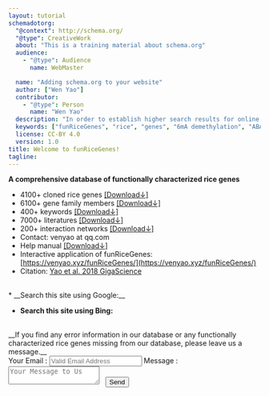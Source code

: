 ```yaml
---
layout: tutorial
schemadotorg:
  "@context": http://schema.org/
  "@type": CreativeWork
  about: "This is a training material about schema.org"
  audience:
    - "@type": Audience
      name: WebMaster

  name: "Adding schema.org to your website"
  author: ["Wen Yao"]
  contributor:
    - "@type": Person
      name: "Wen Yao"
  description: "In order to establish higher search results for online resources"
  keywords: ["funRiceGenes", "rice", "genes", "6mA demethylation", "ABA", "ABA biosynthesis", "ABA catabolism", "ABC transporter", "abiotic stress", "abscisic acid", "abscisic acid biosynthesis", "abscission-zone development", "acetylcholinesterase", "actin protein", "adaptability", "adenylate kinase", "adventitious root", "adventitious root formation", "Al tolerance", "albumin", "alkaline stress", "alkaline tolerance", "aluminium", "aluminium internalization", "aluminum", "aluminum tolerance", "AM colonization", "AM symbiosis", "amino acid transporter", "aminobutyric acid", "amylose content", "anaerobic condition", "angle of the lamina joint", "anoxia", "anther", "anther development", "anti-recombination activity", "antimicrobial activity", "antiviral immunity", "aquaporin water channel", "architecture", "arsenic accumulation", "arsenite", "As transport", "ATPase", "autophagy", "auxin", "auxin-mediated root development", "auxin biosynthesis", "auxin response", "auxin transport", "awn", "axillary meristem", "bacteria blight disease", "bacterial blight", "bacterial blight disease", "bacterial disease", "bidirectional helicase", "bioethanol", "bioethanol production", "biomass", "biomass production", "biosynthesis of phytoalexins", "biotic stress", "blast", "blast disease", "blast resistance", "blight", "blight disease", "boric acid", "boron", "boron-toxicity tolerance", "boron distribution", "boron transporter", "boron uptake", "BR", "BR catabolism", "BR homeostasis", "BR signaling", "branching", "brassinosteroid", "Brassinosteroid", "brassinosteroid phytohormone pathway", "Brassinosteroid Signaling", "breeding", "broad-spectrum disease resistance", "brown planthopper", "cadmium", "cadmium accumulation", "cadmium tolerance", "calcium", "callus", "callus browning", "carpel differentiation", "catalytic potency", "cell cycle", "cell death", "cell division", "cell elongation", "cell fate transition", "cell proliferation", "cell wall", "cell wall synthesis", "cellular activities", "cellular proliferation", "cellulose", "chalkiness", "CHASE domain", "chilling", "chilling stress", "chitin elicitor signaling pathway", "chitin signaling", "Chl biosynthesis", "chlorophyll", "chlorophyll biogenesis", "chlorophyll content", "chloroplast", "chloroplast biogenesis", "chloroplast development", "chloroplast developmental", "cold", "cold stress", "cold tolerance", "copper", "crossover", "crown", "crown root", "crown root development", "crown root elongation", "crown root initiation", "culm", "cuticle", "cuticle formation", "cuticular wax biosynthesis", "cuticular wax formation", "cutin", "CxC motif", "cytokinin", "cytokinin response", "cytokinin transport", "cytoplasm", "cytosol", "defence", "defence response", "defense", "defense reactions", "defense response", "dehydrogenase", "demethylation", "development", "developmental abnormality", "disease", "disease development", "disease resistance", "DNA damaging", "DNA repair", "domestication", "dormancy", "double ovules", "Down-regulated genes", "drooping shoot", "drought", "drought and oxidative stress", "drought resistance", "drought sensitivity", "drought stress", "drought stress response", "drought tolerance", "dwarf", "early leaf senescence", "elicitor-response", "embryo", "embryo development", "empty-glume identity", "endoplasmic reticulum stress response", "endosperm", "endosperm cellularization", "endosperm development", "ENDOSPERMLESS 1", "ent-CDP synthase", "epidermal cell morphogenesis", "epidermis", "ER quality control", "ER stress", "erect", "ethylene", "ethylene homeostasis", "ethylene production", "ethylene response", "exodermal cells", "fatty acid biosynthesis", "Fe", "Fe accumulation", "Fe efficiency", "female gametophyte development", "fertility", "flavone", "flavonoid", "flavonoid metabolism", "flooded environment", "flooding", "floral", "floral meristem", "floral meristem determinacy", "floral organ", "floral organ number", "floral organ number control", "florigen transport", "flower", "flower development", "flowering", "flowering time", "fragile shoot", "fungal blast", "ga", "GA", "GA biosynthesis", "GA biosynthetic", "GA deactivation", "GA deficiency", "GA inactivation", "gibberellin", "Gibberellin", "gibberellin biosynthesis", "GKSKSF domain", "globulin", "glucanase", "glucosyltransferase", "glutelin", "glycosylation", "glycosyltransferase", "grain", "grain-filling", "grain filling", "grain growth", "grain length", "grain number", "grain protein", "grain protein content", "grain quality", "grain setting", "grain shape", "grain size", "grain weight", "grain width", "grain yield", "grains per panicle", "gravitropic response", "growth", "growth rate", "heading date", "heat stress", "Heat Stress", "Heat Stress Response", "heat tolerance", "height", "helicase", "herbicide resistance", "heterosis", "HIGHER YIELD RICE", "histidine phosphotransfer proteins", "histone trimethylation", "Holliday junctions", "homeobox gene", "homeostasis", "homologous chromosome pairing", "homologous recombination", "hybrid sterility", "hybrid weakness", "iaa", "IAA", "IAA biosynthesis", "immune response", "immunity", "immunity signalling", "inflorescence", "inflorescence architecture", "inflorescence development", "innate immunity", "insect", "insect resistance", "intercalary meristem", "internode development", "internode elongation", "internode length", "iron", "iron homeostasis", "ja", "JA", "JA biosynthesis", "JA receptor", "JA signaling", "JA signalling", "JA signalling repressor", "jasmonate", "jasmonate response", "jasmonic", "jasmonic acid", "kinase", "Kinase", "lamina", "lamina joint", "large lamina joint angles", "lateral root", "lateral root length", "lateral root number", "leaf", "leaf angle", "leaf color", "leaf development", "leaf erectness", "leaf flattening", "leaf rolling", "leaf senescence", "leaf shape", "lemma", "lesion", "lesion mimic", "Leu-rich repeat receptor kinase", "lignin", "lignin biosynthesis", "lodging", "lodging resistance", "magnaporthe oryzae", "magnesium", "male reproductive development", "male sterility", "manganese", "map-based cloning", "mature anthers", "mature leaves", "megagametogenesis", "megagametophyte", "meiosis", "meiotic", "meiotic recombination", "melatonin", "melatonin biosynthesis", "meristem", "metal transport", "metallolthionein", "methyl jasmonate", "methyltransferase", "microspore", "mitochondria", "mitosis", "MYB transcriptional activator", "mycorrhizal symbiosis", "N-glycan formation", "N utilization", "nitrate", "nitrate transporter", "nitrogen", "NO3- transporter", "node", "non-differentiated calli", "nucleocytoplasmic shuttling protein", "nucleus", "nutritional quality", "oil bodies", "organ identity", "organ size", "osmotic stress", "osmotic tolerance", "ovule", "ovule identity", "oxidation step", "oxidative", "oxidative stress", "palea", "panicle", "panicle architecture", "panicle length", "panicle size", "pathogen", "pathogen resistance", "PCD", "pedicels", "peptidoglycan and chitin signaling", "peptidoglycan signaling", "pericarp", "phloem", "phosphatase", "phosphate", "phosphate acquisition", "phosphate homeostasis", "phosphate signaling", "phosphate starvation", "phosphate starvation response", "phosphate starvation signaling", "phosphate transport", "phosphorus", "photoassimilate translocation", "photoinhibition", "photosynthesis", "photosystem", "phytoalexin production", "phytohormone", "pi", "Pi", "Pi homeostasis", "Pi signaling", "Pi uptake", "plant architecture", "plant defense signaling", "plant development", "plant growth", "plant height", "plant stature", "plasma membrane", "plastid", "plumule", "pollen", "pollen coat formation", "pollen development", "pollen exine formation", "Pollen Fertility", "pollen hydration", "pollen wall", "pollen wall morphogenesis", "potassium", "potassium uptake", "primary root", "programmed cell death", "prolamin", "prostrate", "protein kinase", "protein phosphatase", "protoplasts", "PSS domain", "pyrophosphorylase", "quality", "R protein", "rachillae", "reactive oxygen species", "receptor kinase", "redox homeostasis", "reproductive", "reproductive development", "reproductive growth", "resistance", "resistant", "reticulum stress response", "rice stripe virus", "root", "root apical meristem", "root architecture", "root development", "root elongation", "root epidermal cells", "root growth", "root hair", "root initiation", "root length", "root meristem", "root meristem size", "root number", "root system architecture", "root thickness", "RSV", "sa", "SA", "salicylic acid", "salinity", "salinity stress", "salt", "salt sensitivity", "Salt Sensitivity", "salt stress", "salt tolerance", "secondary cell wall", "secondary metabolism", "seed", "seed development", "seed dormancy", "seed filling", "seed germination", "seed growth", "seed length", "seed phenotype", "seed shattering", "seed size", "seed weight", "seedling", "seedling death", "seedling growth", "seedling leaves", "seedlings", "senescence", "shattering", "sheath", "shoot", "shoot apical meristem", "shoot architecture", "shoot gravitropism", "shoot meristem", "signal transduction", "signaling pathway gene", "silicon", "silicon-dependent strengthening of rice cell wall", "silicon transporter", "small leaves", "spikelet", "spikelet development", "spikelet meristem", "spikelet number", "spikelets per panicle", "stamen", "stamen number", "starch", "starch biosynthesis", "steles", "stem", "stem strength", "stems", "sterile", "sterility", "stigma length", "stigma number", "stoma differentiation", "stomata", "stomatal", "stomatal density", "stomatal development", "stress", "stress response", "stress tolerance", "strigolactone", "strigolactone biosynthesis", "stroma", "style length", "submergence", "submergence tolerance", "sucrose", "sucrose supply", "sucrose synthase", "sucrose translocation", "sucrose transporter", "sugar", "sulphotransferase", "super apical dormant", "symbiosis", "syncytial endosperm development", "tapetal", "tapetal programmed cell death", "tapetum", "tapetum degeneration", "telomere lengthening", "telomere repeat-binding factor", "temperature", "tetrapyrrole biosynthesis", "tiller", "tiller angle", "tiller bud outgrowth", "tiller number", "tillering", "tolerance", "TPR proteins", "transaminase", "transcription activator", "transcription factor", "transcription regulator", "transcription suppressor", "transcriptional activator", "transcriptional regulator", "transcriptional repressor", "translation elongation factor", "transporter", "tryptophan aminotransferase", "tyrosine biosynthesis", "Ubiquitin", "ubiquitin E3 ligase", "vacuolar morphology", "vascular bundle", "vascular development", "vegetative", "vernalization", "vesicular", "vesicular trafficking", "water loss", "wax biosynthesis", "wounding", "wounding response", "XA21 signaling", "xoo", "Xoo", "Xoo pathotypes", "xylem", "xylem parenchyma", "yield", "young panicles", "zinc", "Zn distribution"]
  license: CC-BY 4.0
  version: 1.0
title: Welcome to funRiceGenes!
tagline: 
---
```


<head>
<meta name="referrer" content="origin">
<meta name="360-site-verification" content="a001bbd21eece523e61ae2e25da2ac1f" />
</head>

__A comprehensive database of functionally characterized rice genes__
* 4100+ cloned rice genes [[Download↓]](https://funricegenes.github.io/geneInfo.table.txt)  
* 6100+ gene family members [[Download↓]](https://funricegenes.github.io/famInfo.table.txt)  
* 400+ keywords [[Download↓]](https://funricegenes.github.io/geneKeyword.table.txt)  
* 7000+ literatures [[Download↓]](https://funricegenes.github.io/reference.table.txt)  
* 200+ interaction networks [[Download↓]](https://funricegenes.github.io/net.pdf)  
* Contact: venyao at qq.com   
* Help manual [[Download↓]](https://funricegenes.github.io/help.pdf)  
* Interactive application of funRiceGenes: [https://venyao.xyz/funRiceGenes/](https://venyao.xyz/funRiceGenes/)  
* Citation: [Yao et al. 2018 GigaScience](https://doi.org/10.1093/gigascience/gix119)  

<br>
* __Search this site using Google:__
<script async src="https://cse.google.com/cse.js?cx=5c42ad5862fcc38a6"></script>
<div class="gcse-search"></div>

* __Search this site using Bing:__
<div id="customSearch">
<script type="text/javascript" 
    id="bcs_js_snippet"
    src="https://ui.customsearch.ai/api/ux/rendering-js?customConfig=0f6eb78d-01ff-4f89-853a-b0cb64bcfa27&market=zh-CN&version=latest&q=">
</script>
</div>
  
<br>
__If you find any error information in our database or any functionally characterized rice genes missing from our database, please leave us a message.__
<form action="http://formspree.io/venyao@qq.com" method="POST" class="dark-matter">
<label>
<span>Your Email :</span>
<input id="email" type="email" name="email" placeholder="Valid Email Address" />
</label>
<label>
<span>Message :</span>
<textarea id="message" name="message" placeholder="Your Message to Us"></textarea>
</label>
<label>
<span>&nbsp;</span>
<button type="submit" class="button">Send</button>
</label>
</form>

<script type="text/javascript" src="//rf.revolvermaps.com/0/0/7.js?i=5ydy9wmznml&amp;m=0&amp;c=ff0000&amp;cr1=ffffff&amp;sx=0" async="async"></script>
